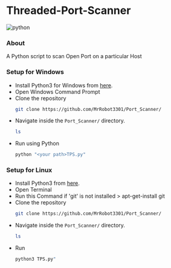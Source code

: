 # Threaded-Port-Scanner

![python](https://img.shields.io/badge/language-Python-orange?style=for-the-badge) 
### About

A Python script to scan Open Port on a particular Host

### Setup for Windows

* Install Python3 for Windows from [here](https://python.org).
* Open Windows Command Prompt
* Clone the repository
  ```bash
  git clone https://github.com/MrRobot3301/Port_Scanner/
  ```
* Navigate inside the ```Port_Scanner/``` directory.
  ```bash
  ls  
  ```
* Run using Python
  ```bash
  python "<your path>TPS.py"
  ```


### Setup for Linux

* Install Python3 from [here](https://python.org).
* Open Terminal
* Run this Command if 'git' is not installed > apt-get-install git
* Clone the repository
  ```bash
  git clone https://github.com/MrRobot3301/Port_Scanner/
  ```
* Navigate inside the ```Port_Scanner/``` directory.
  ```bash
  ls
  ```
* Run
  ```bash
  python3 TPS.py"
  ```
